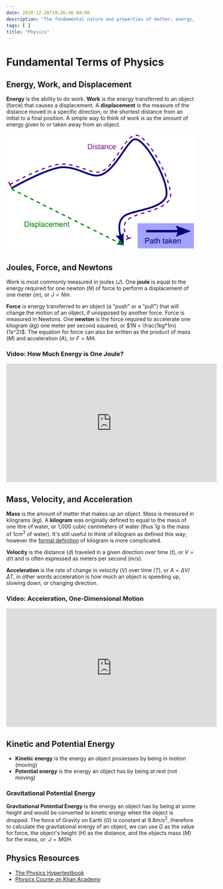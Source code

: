 ```yaml
---
date: 2020-12-26T19:26:46-04:00
description: "The fundamental nature and properties of matter, energy, and motion"
tags: [ ]
title: "Physics"
---
```


# Fundamental Terms of Physics

## Energy, Work, and Displacement

**Energy** is the ability to do work. **Work** is the energy transferred to an object (force) that causes a displacement. A **displacement** is the measure of the distance moved in a specific direction, or the shortest distance from an initial to a final position. A simple way to think of work is as the amount of energy given to or taken away from an object.

![Distance vs. Displacement](/img/distance-vs-displacement.svg)

## Joules, Force, and Newtons

Work is most commonly measured in joules ($J$). One **joule** is equal to the energy required for one newton ($N$) of force to perform a displacement of one meter ($m$), or $J=Nm$.

**Force** is energy transferred to an object (a "push" or a "pull") that will change the motion of an object, if unopposed by another force. Force is measured in Newtons. One **newton** is the force required to accelerate one kilogram ($kg$) one meter per second squared, or $1N = \frac{1kg*1m}{1s^2}$. The equation for force can also be written as the product of mass ($M$) and acceleration ($A$), or $F=MA$.

### Video: How Much Energy is One Joule?

<iframe width="560" height="315" src="https://www.youtube.com/embed/_qEBElHoYUA" frameborder="0" allow="accelerometer; autoplay; clipboard-write; encrypted-media; gyroscope; picture-in-picture" allowfullscreen></iframe>

## Mass, Velocity, and Acceleration

**Mass** is the amount of matter that makes up an object. Mass is measured in kilograms ($kg$). A **kilogram** was originally defined to equal to the mass of one litre of water, or 1,000 cubic centimeters of water (thus $1g$ is the mass of $1cm^3$ of water). It's still useful to think of kilogram as defined this way; however the [formal definition](https://www.bipm.org/utils/en/pdf/CGPM/Draft-Resolution-A-EN.pdf) of kilogram is more complicated.

**Velocity** is the distance ($d$) traveled in a given direction over time ($t$), or $V=d/t$ and is often expressed as meters per second ($m/s$). 

**Acceleration** is the rate of change in velocity ($V$) over time ($T$), or $A=\Delta{V}/\Delta{T}$, in other words acceleration is how much an object is speeding up, slowing down, or changing direction.

### Video: Acceleration, One-Dimensional Motion

<iframe width="560" height="315" src="https://www.youtube.com/embed/FOkQszg1-j8" frameborder="0" allow="accelerometer; autoplay; clipboard-write; encrypted-media; gyroscope; picture-in-picture" allowfullscreen></iframe>

## Kinetic and Potential Energy

* **Kinetic energy** is the energy an object possesses by being in motion (moving)
* **Potential energy** is the energy an object has by being at rest (not moving)

### Gravitational Potential Energy

**Gravitational Potential Energy** is the energy an object has by being at some height and would be converted to kinetic energy when the object is dropped. The force of Gravity on Earth ($G$) is constant at $9.8m/s^2$, therefore to calculate the gravitational energy of an object, we can use $G$ as the value for force, the object's height ($H$) as the distance, and the objects mass ($M$) for the mass, or: $J=MGH$.

## Physics Resources

* [The Physics Hypertextbook](https://physics.info/)
* [Physics Course on Khan Academy](https://www.khanacademy.org/science/physics)
